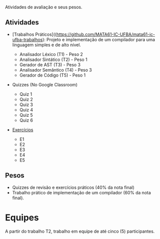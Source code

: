 Atividades de avaliação e seus pesos. 

## Atividades

* [Trabalhos Práticos]((https://github.com/MATA61-IC-UFBA/mata61-ic-ufba-trabalhos): Projeto e implementação de um compilador para uma linguagem simples e de alto nível.
   * Analisador Léxico (T1) - Peso 2
   * Analisador Sintático (T2) - Peso 1
   * Gerador de AST (T3) - Peso 3
   * Analisador Semântico (T4) - Peso 3
   * Gerador de Código (T5) - Peso 1

* Quizzes (No Google Classroom)
   * Quiz 1
   * Quiz 2
   * Quiz 3
   * Quiz 4
   * Quiz 5
   * Quiz 6

* [Exercícios](https://github.com/MATA61-IC-UFBA/mata61-ic-ufba-exercicios)
  * E1 
  * E2
  * E3
  * E4
  * E5

## Pesos

* Quizzes de revisão e exercícios práticos (40% da nota final)
* Trabalho prático de implementação de um compilador (60% da nota final). 

# Equipes

A partir do trabalho T2, trabalho em equipe de até cinco (5) participantes.
